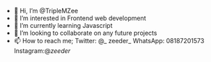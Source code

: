 - 👋 Hi, I’m @TripleMZee
- 👀 I’m interested in Frontend web development
- 🌱 I’m currently learning Javascript
- 💞️ I’m looking to collaborate on any future projects
- 📫 How to reach me; Twitter: @_ zeeder_ WhatsApp: 08187201573 Instagram:@_zeeder_

<!---
TripleMZee/TripleMZee is a ✨ special ✨ repository because its `README.md` (this file) appears on your GitHub profile.
You can click the Preview link to take a look at your changes.
--->
